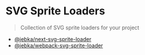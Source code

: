 # SVG Sprite Loaders

> Collection of SVG sprite loaders for your project

- [@jebka/next-svg-sprite-loader](./packages/next-svg-sprite-loader)
- [@jebka/webpack-svg-sprite-loader](./packages/webpack-svg-sprite-loader)
